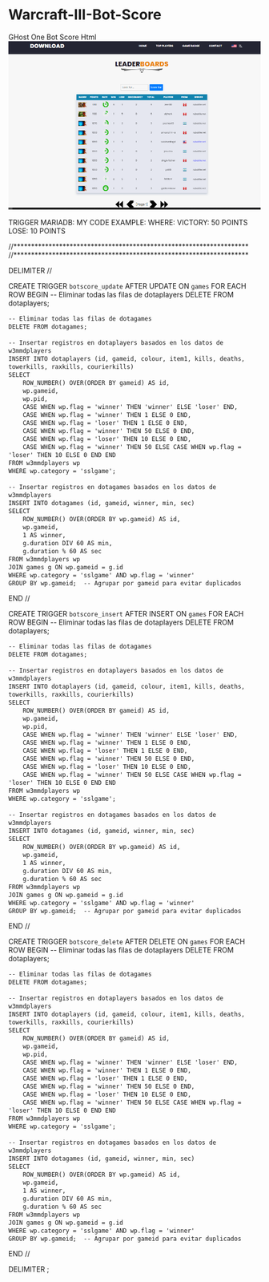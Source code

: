 # Warcraft-III-Bot-Score

GHost One Bot Score Html
![Screenshot](https://github.com/Slyhark/Warcraft-III-Bot-Score/blob/main/en.png)

TRIGGER MARIADB:
MY CODE EXAMPLE:
WHERE: 
VICTORY: 50 POINTS  
LOSE: 10 POINTS

//*******************************************************************  
//*******************************************************************  



DELIMITER //

CREATE TRIGGER `botscore_update` AFTER UPDATE ON `games`
FOR EACH ROW
BEGIN
    -- Eliminar todas las filas de dotaplayers
    DELETE FROM dotaplayers;

    -- Eliminar todas las filas de dotagames
    DELETE FROM dotagames;

    -- Insertar registros en dotaplayers basados en los datos de w3mmdplayers
    INSERT INTO dotaplayers (id, gameid, colour, item1, kills, deaths, towerkills, raxkills, courierkills)
    SELECT 
        ROW_NUMBER() OVER(ORDER BY gameid) AS id,
        wp.gameid, 
        wp.pid,
        CASE WHEN wp.flag = 'winner' THEN 'winner' ELSE 'loser' END,
        CASE WHEN wp.flag = 'winner' THEN 1 ELSE 0 END,
        CASE WHEN wp.flag = 'loser' THEN 1 ELSE 0 END,
        CASE WHEN wp.flag = 'winner' THEN 50 ELSE 0 END,
        CASE WHEN wp.flag = 'loser' THEN 10 ELSE 0 END,
        CASE WHEN wp.flag = 'winner' THEN 50 ELSE CASE WHEN wp.flag = 'loser' THEN 10 ELSE 0 END END
    FROM w3mmdplayers wp
    WHERE wp.category = 'sslgame';

    -- Insertar registros en dotagames basados en los datos de w3mmdplayers
    INSERT INTO dotagames (id, gameid, winner, min, sec)
    SELECT 
        ROW_NUMBER() OVER(ORDER BY wp.gameid) AS id,
        wp.gameid, 
        1 AS winner,
        g.duration DIV 60 AS min,
        g.duration % 60 AS sec
    FROM w3mmdplayers wp
    JOIN games g ON wp.gameid = g.id
    WHERE wp.category = 'sslgame' AND wp.flag = 'winner'
    GROUP BY wp.gameid;  -- Agrupar por gameid para evitar duplicados

END
//

CREATE TRIGGER `botscore_insert` AFTER INSERT ON `games`
FOR EACH ROW
BEGIN
    -- Eliminar todas las filas de dotaplayers
    DELETE FROM dotaplayers;

    -- Eliminar todas las filas de dotagames
    DELETE FROM dotagames;

    -- Insertar registros en dotaplayers basados en los datos de w3mmdplayers
    INSERT INTO dotaplayers (id, gameid, colour, item1, kills, deaths, towerkills, raxkills, courierkills)
    SELECT 
        ROW_NUMBER() OVER(ORDER BY gameid) AS id,
        wp.gameid, 
        wp.pid,
        CASE WHEN wp.flag = 'winner' THEN 'winner' ELSE 'loser' END,
        CASE WHEN wp.flag = 'winner' THEN 1 ELSE 0 END,
        CASE WHEN wp.flag = 'loser' THEN 1 ELSE 0 END,
        CASE WHEN wp.flag = 'winner' THEN 50 ELSE 0 END,
        CASE WHEN wp.flag = 'loser' THEN 10 ELSE 0 END,
        CASE WHEN wp.flag = 'winner' THEN 50 ELSE CASE WHEN wp.flag = 'loser' THEN 10 ELSE 0 END END
    FROM w3mmdplayers wp
    WHERE wp.category = 'sslgame';

    -- Insertar registros en dotagames basados en los datos de w3mmdplayers
    INSERT INTO dotagames (id, gameid, winner, min, sec)
    SELECT 
        ROW_NUMBER() OVER(ORDER BY wp.gameid) AS id,
        wp.gameid, 
        1 AS winner,
        g.duration DIV 60 AS min,
        g.duration % 60 AS sec
    FROM w3mmdplayers wp
    JOIN games g ON wp.gameid = g.id
    WHERE wp.category = 'sslgame' AND wp.flag = 'winner'
    GROUP BY wp.gameid;  -- Agrupar por gameid para evitar duplicados

END
//

CREATE TRIGGER `botscore_delete` AFTER DELETE ON `games`
FOR EACH ROW
BEGIN
    -- Eliminar todas las filas de dotaplayers
    DELETE FROM dotaplayers;

    -- Eliminar todas las filas de dotagames
    DELETE FROM dotagames;

    -- Insertar registros en dotaplayers basados en los datos de w3mmdplayers
    INSERT INTO dotaplayers (id, gameid, colour, item1, kills, deaths, towerkills, raxkills, courierkills)
    SELECT 
        ROW_NUMBER() OVER(ORDER BY gameid) AS id,
        wp.gameid, 
        wp.pid,
        CASE WHEN wp.flag = 'winner' THEN 'winner' ELSE 'loser' END,
        CASE WHEN wp.flag = 'winner' THEN 1 ELSE 0 END,
        CASE WHEN wp.flag = 'loser' THEN 1 ELSE 0 END,
        CASE WHEN wp.flag = 'winner' THEN 50 ELSE 0 END,
        CASE WHEN wp.flag = 'loser' THEN 10 ELSE 0 END,
        CASE WHEN wp.flag = 'winner' THEN 50 ELSE CASE WHEN wp.flag = 'loser' THEN 10 ELSE 0 END END
    FROM w3mmdplayers wp
    WHERE wp.category = 'sslgame';

    -- Insertar registros en dotagames basados en los datos de w3mmdplayers
    INSERT INTO dotagames (id, gameid, winner, min, sec)
    SELECT 
        ROW_NUMBER() OVER(ORDER BY wp.gameid) AS id,
        wp.gameid, 
        1 AS winner,
        g.duration DIV 60 AS min,
        g.duration % 60 AS sec
    FROM w3mmdplayers wp
    JOIN games g ON wp.gameid = g.id
    WHERE wp.category = 'sslgame' AND wp.flag = 'winner'
    GROUP BY wp.gameid;  -- Agrupar por gameid para evitar duplicados

END
//

DELIMITER ;
